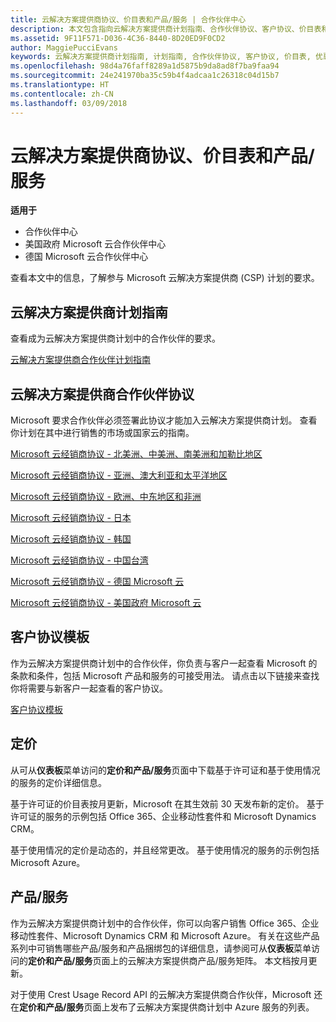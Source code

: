 ```yaml
---
title: 云解决方案提供商协议、价目表和产品/服务 | 合作伙伴中心
description: 本文包含指向云解决方案提供商计划指南、合作伙伴协议、客户协议、价目表和产品/服务的链接。
ms.assetid: 9F11F571-D036-4C36-8440-8D20ED9F0CD2
author: MaggiePucciEvans
keywords: 云解决方案提供商计划指南, 计划指南, 合作伙伴协议, 客户协议, 价目表, 优惠
ms.openlocfilehash: 98d4a76faff8289a1d5875b9da8ad8f7ba9faa94
ms.sourcegitcommit: 24e241970ba35c59b4f4adcaa1c26318c04d15b7
ms.translationtype: HT
ms.contentlocale: zh-CN
ms.lasthandoff: 03/09/2018
---
```

# <a name="cloud-solution-provider-agreements-price-lists-and-offers"></a>云解决方案提供商协议、价目表和产品/服务

**适用于**

-  合作伙伴中心
-  美国政府 Microsoft 云合作伙伴中心
-  德国 Microsoft 云合作伙伴中心


查看本文中的信息，了解参与 Microsoft 云解决方案提供商 (CSP) 计划的要求。 

## <a href="" id="programguide"></a>云解决方案提供商计划指南


查看成为云解决方案提供商计划中的合作伙伴的要求。

[云解决方案提供商合作伙伴计划指南](http://go.microsoft.com/fwlink/p/?LinkId=617100)

## <a href="" id="partneragreement"></a>云解决方案提供商合作伙伴协议


Microsoft 要求合作伙伴必须签署此协议才能加入云解决方案提供商计划。 查看你计划在其中进行销售的市场或国家云的指南。

[Microsoft 云经销商协议 - 北美洲、中美洲、南美洲和加勒比地区](http://download.microsoft.com/download/2/C/8/2C8CAC17-FCE7-4F51-9556-4D77C7022DF5/MCRA2017_AOC_ENG_Sep20172_CR.pdf)

[Microsoft 云经销商协议 - 亚洲、澳大利亚和太平洋地区](http://download.microsoft.com/download/2/C/8/2C8CAC17-FCE7-4F51-9556-4D77C7022DF5/MCRA2017_APOC_ENG_Sep20172_CR.pdf)

[Microsoft 云经销商协议 - 欧洲、中东地区和非洲](http://download.microsoft.com/download/2/C/8/2C8CAC17-FCE7-4F51-9556-4D77C7022DF5/MCRA2017_EOC_ENG_Sep20172_CR.pdf)

[Microsoft 云经销商协议 - 日本](http://download.microsoft.com/download/2/C/8/2C8CAC17-FCE7-4F51-9556-4D77C7022DF5/MCRA2017_JPN_ENG_Sep20172_CR.pdf)

[Microsoft 云经销商协议 - 韩国](http://download.microsoft.com/download/2/C/8/2C8CAC17-FCE7-4F51-9556-4D77C7022DF5/MCRA2017_KOR_ENG_Sep20172_CR.pdf)

[Microsoft 云经销商协议 - 中国台湾](http://download.microsoft.com/download/2/C/8/2C8CAC17-FCE7-4F51-9556-4D77C7022DF5/MCRA2017_TAI_ENG_Sep20172_CR.pdf)

[Microsoft 云经销商协议 - 德国 Microsoft 云](http://download.microsoft.com/download/2/C/8/2C8CAC17-FCE7-4F51-9556-4D77C7022DF5/MCRA2017_EOC_GER_ENG_Sep20172_CR_GermanCloud.pdf)

[Microsoft 云经销商协议 - 美国政府 Microsoft 云](http://download.microsoft.com/download/2/C/8/2C8CAC17-FCE7-4F51-9556-4D77C7022DF5/MCRA2017_AOC_USGCC_ENG_Sep20172_CR.pdf)

## <a href="" id="customeragreementtemplate"></a>客户协议模板


作为云解决方案提供商计划中的合作伙伴，你负责与客户一起查看 Microsoft 的条款和条件，包括 Microsoft 产品和服务的可接受用法。 请点击以下链接来查找你将需要与新客户一起查看的客户协议。 

[客户协议模板](agreements.md)

## <a name="pricing"></a>定价


从可从**仪表板**菜单访问的**定价和产品/服务**页面中下载基于许可证和基于使用情况的服务的定价详细信息。 

基于许可证的价目表按月更新，Microsoft 在其生效前 30 天发布新的定价。 基于许可证的服务的示例包括 Office 365、企业移动性套件和 Microsoft Dynamics CRM。 

基于使用情况的定价是动态的，并且经常更改。 基于使用情况的服务的示例包括 Microsoft Azure。


## <a name="offers"></a>产品/服务


作为云解决方案提供商计划中的合作伙伴，你可以向客户销售 Office 365、企业移动性套件、Microsoft Dynamics CRM 和 Microsoft Azure。 有关在这些产品系列中可销售哪些产品/服务和产品捆绑包的详细信息，请参阅可从**仪表板**菜单访问的**定价和产品/服务**页面上的云解决方案提供商产品/服务矩阵。 本文档按月更新。

对于使用 Crest Usage Record API 的云解决方案提供商合作伙伴，Microsoft 还在**定价和产品/服务**页面上发布了云解决方案提供商计划中 Azure 服务的列表。


